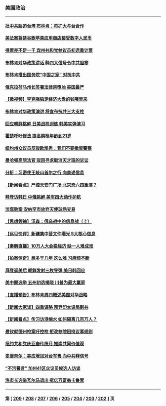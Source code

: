 ### 美国政治
---
#### [批中共胁迫台湾 布林肯：将扩大与台合作](../../pages/ncid1078159/n13746184.md) 
#### [美法案将禁谷歌苹果应用商店接受数字人民币](../../pages/ncid1078159/n13746154.md) 
#### [得票差不足一千 宾州共和党参议员初选重计票](../../pages/ncid1078159/n13746118.md) 
#### [布林肯对华政策讲话 释四大信号令中共胆寒](../../pages/ncid1078159/n13746116.md) 
#### [布林肯推出国务院“中国之家” 对抗中共](../../pages/ncid1078159/n13746025.md) 
#### [俄克拉荷马州长签署法律禁堕胎 美国最严](../../pages/ncid1078159/n13746035.md) 
#### [【微视频】李克强稳定经济大盘的钱哪里来](../../pages/ncid1078159/n13745943.md) 
#### [布林肯对华政策演讲 将宣布抗共三大支柱](../../pages/ncid1078159/n13745974.md) 
#### [回应朝鲜挑衅 日美战机训练 韩美实弹演习](../../pages/ncid1078159/n13745731.md) 
#### [霍楚呼吁修法 提高购枪年龄到21岁](../../pages/ncid1078159/n13745549.md) 
#### [纽约州众议员反驳欧凯秀：我们不要撤资警察](../../pages/ncid1078159/n13745538.md) 
#### [曼哈顿高院法官 驳回寻求取消天才班的诉讼](../../pages/ncid1078159/n13745533.md) 
#### [分析：习密使王岐山首尔之行 向美递信息](../../pages/ncid1078159/n13745482.md) 
#### [【新闻看点】严控天安门广场 北京恐六四重演？](../../pages/ncid1078159/n13745195.md) 
#### [拜登访韩日 中俄挑衅 美军四大动作护航](../../pages/ncid1078159/n13745423.md) 
#### [涉腐败案 安纳罕市放弃天使球场交易](../../pages/ncid1078159/n13745380.md) 
#### [【思想领袖】汉森：俄乌战中的信息战（上）](../../pages/ncid1078159/n13709254.md) 
#### [【远见快评】新疆集中营文件曝光 5大核心信息](../../pages/ncid1078159/n13745312.md) 
#### [【秦鹏直播】10万人大会稳经济 缺一人难成戏](../../pages/ncid1078159/n13745294.md) 
#### [【拍案惊奇】想多干几年 这么难 习麻烦不断](../../pages/ncid1078159/n13745170.md) 
#### [拜登返美后 朝鲜发射三枚导弹 美日韩回应](../../pages/ncid1078159/n13745019.md) 
#### [美中期选举 五州初选揭晓 川普为最大赢家](../../pages/ncid1078159/n13745003.md) 
#### [【直播预告】布林肯周四概述美国对华战略](../../pages/ncid1078159/n13745109.md) 
#### [【新闻大家谈】四重谋略 拜登印太设局剿共](../../pages/ncid1078159/n13744616.md) 
#### [【新闻看点】传习访港缩水 如何隔离几百万人？](../../pages/ncid1078159/n13744426.md) 
#### [曼钦就德州枪案吁控枪 拒改参院阻挠议事规则](../../pages/ncid1078159/n13744571.md) 
#### [纽约共和党庆亚裔传统月 推崇共同价值观](../../pages/ncid1078159/n13744706.md) 
#### [麦康奈尔：美应增加对台军售 向中共释信号](../../pages/ncid1078159/n13744626.md) 
#### [“不污誓言” 加州41区众议员候选人访谈](../../pages/ncid1078159/n13744612.md) 
#### [洛市长选举瓦尔马退出 挺亿万富翁卡鲁索](../../pages/ncid1078159/n13744602.md) 

---
#### 第 [ [209](./209.md) / [208](./208.md) / [207](./207.md) / [206](./206.md) / [205](./205.md) / [204](./204.md) / [203](./203.md) / [202](./202.md) ] 页
